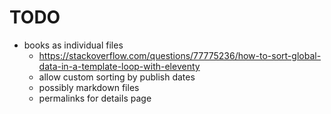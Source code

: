 # TODO

- books as individual files
  - https://stackoverflow.com/questions/77775236/how-to-sort-global-data-in-a-template-loop-with-eleventy
  - allow custom sorting by publish dates
  - possibly markdown files
  - permalinks for details page
